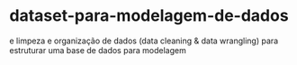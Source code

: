 # dataset-para-modelagem-de-dados
e limpeza e organização de dados (data cleaning &amp; data wrangling) para estruturar uma base de dados para modelagem
